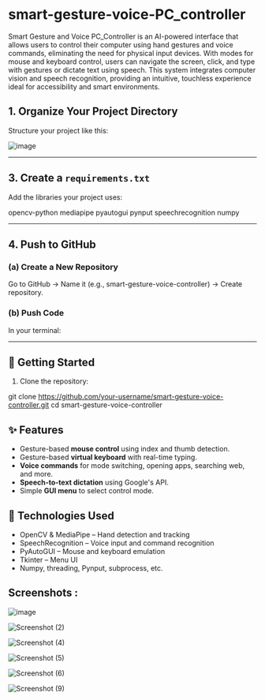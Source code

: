 # smart-gesture-voice-PC_controller

Smart Gesture and Voice PC_Controller is an AI-powered interface that allows users to control their computer using hand gestures and voice commands, eliminating the need for physical input devices. With modes for mouse and keyboard control, users can navigate the screen, click, and type with gestures or dictate text using speech. This system integrates computer vision and speech recognition, providing an intuitive, touchless experience ideal for accessibility and smart environments.

## 1. Organize Your Project Directory
Structure your project like this:

![image](https://github.com/user-attachments/assets/3e9b2df8-7156-4919-9177-4044d86a35af)


---

## 3. **Create a `requirements.txt`**
Add the libraries your project uses:

opencv-python
mediapipe
pyautogui
pynput
speechrecognition
numpy

---

## 4. Push to GitHub
### (a) Create a New Repository
Go to GitHub → Name it (e.g., smart-gesture-voice-controller) → Create repository.

### (b) Push Code
In your terminal:

---

## 🚀 Getting Started

1. Clone the repository:

git clone https://github.com/your-username/smart-gesture-voice-controller.git
cd smart-gesture-voice-controller


## ✨ Features

- Gesture-based **mouse control** using index and thumb detection.
- Gesture-based **virtual keyboard** with real-time typing.
- **Voice commands** for mode switching, opening apps, searching web, and more.
- **Speech-to-text dictation** using Google's API.
- Simple **GUI menu** to select control mode.

## 🧠 Technologies Used

- OpenCV & MediaPipe – Hand detection and tracking
- SpeechRecognition – Voice input and command recognition
- PyAutoGUI – Mouse and keyboard emulation
- Tkinter – Menu UI
- Numpy, threading, Pynput, subprocess, etc.




## Screenshots :

![image](https://github.com/user-attachments/assets/9301382c-b837-4a4c-9f94-ca2badd4304b)

![Screenshot (2)](https://github.com/user-attachments/assets/391b269a-6ac1-460f-b5e4-3210065d39a4)

![Screenshot (4)](https://github.com/user-attachments/assets/fabdf0df-a940-4ce0-9120-850b0541146c)

![Screenshot (5)](https://github.com/user-attachments/assets/7d2f356f-772f-4fa6-a08c-adacba961ba4)

![Screenshot (6)](https://github.com/user-attachments/assets/25c22a2b-a208-4de3-ab52-2aa93f57a972)

![Screenshot (9)](https://github.com/user-attachments/assets/45f56c91-f280-4f62-8ee5-2b8aa271e034)



